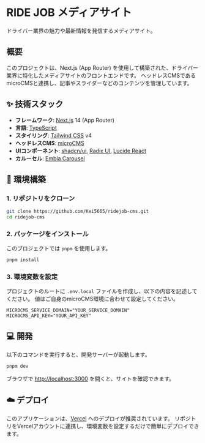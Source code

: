 # RIDE JOB メディアサイト

ドライバー業界の魅力や最新情報を発信するメディアサイト。

## 概要

このプロジェクトは、Next.js (App Router) を使用して構築された、ドライバー業界に特化したメディアサイトのフロントエンドです。
ヘッドレスCMSであるmicroCMSと連携し、記事やスライダーなどのコンテンツを管理しています。

## ✨ 技術スタック

- **フレームワーク**: [Next.js](https://nextjs.org/) 14 (App Router)
- **言語**: [TypeScript](https://www.typescriptlang.org/)
- **スタイリング**: [Tailwind CSS](https://tailwindcss.com/) v4
- **ヘッドレスCMS**: [microCMS](https://microcms.io/)
- **UIコンポーネント**: [shadcn/ui](https://ui.shadcn.com/), [Radix UI](https://www.radix-ui.com/), [Lucide React](https://lucide.dev/)
- **カルーセル**: [Embla Carousel](https://www.embla-carousel.com/)

## 🚀 環境構築

### 1. リポジトリをクローン

```bash
git clone https://github.com/Kei5665/ridejob-cms.git
cd ridejob-cms
```

### 2. パッケージをインストール

このプロジェクトでは `pnpm` を使用します。

```bash
pnpm install
```

### 3. 環境変数を設定

プロジェクトのルートに `.env.local` ファイルを作成し、以下の内容を記述してください。
値はご自身のmicroCMS環境に合わせて設定してください。

```.env.local
MICROCMS_SERVICE_DOMAIN="YOUR_SERVICE_DOMAIN"
MICROCMS_API_KEY="YOUR_API_KEY"
```

## 💻 開発

以下のコマンドを実行すると、開発サーバーが起動します。

```bash
pnpm dev
```

ブラウザで [http://localhost:3000](http://localhost:3000) を開くと、サイトを確認できます。

## ☁️ デプロイ

このアプリケーションは、[Vercel](https://vercel.com/) へのデプロイが推奨されています。
リポジトリをVercelアカウントに連携し、環境変数を設定するだけで簡単にデプロイできます。
